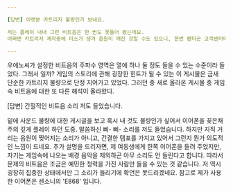 ```yaml
--- 

[답변] 아랫분 카트리지 불량인가 보네요. 

저는 플레이 내내 그런 비트음은 한 번도 못들어 봤는데요. 
어쩌면 카트리지 제작중에 미스가 생겨 음원이 깨진 것일 수도 있으니, 한번 펜타곤 고객센터에 문의하여 카트리지를 교환 받으시는 게 좋을 듯합니다. 

--- 
```


우에노씨가 설정한 비트음의 주파수 영역은 열에 하나 둘 정도 들을 수 있는 수준이라 들었다. 그래서 일까? 게임의 스토리에 관해 굉장한 힌트가 될 수 있는 이 게시물은 금새 단순한 카트리지 불량으로 단정 지어가고 있었다. 
그러던 중 새로 올라온 게시물 중 게임 속 비트음에 대한 또 다른 해석이 올라왔다. 

[답변] 간헐적인 비트음 소리 저도 들었습니다. 

밑에 사운드 불량에 대한 게시글을 보고 혹시 내 것도 불량인가 싶어서 이어폰을 꽂은채 주의 깊게 플레이 하던 도중. 말씀하신 삐- 삐- 소리를 저도 들었습니다. 
하지만 지직 거리는 음원이 찢어지는 소리가 아니고, 간결한 템포를 가지고 있어서 그런지 뭔가 의도적인 느낌이 드네요. 
추가 설명을 드리자면, 제 여동생에게 한쪽 이어폰을 들려 주었지만, 자기는 게임속에 나오는 배경 음악을 제외하곤 아무 소리도 안 들린다고 합니다. 
따라서 문제의 비트음은 조금은 예민한 청력을 가진 사람만 들을 수 있는 것 같습니다. 
저 역시 굉장히 집중한 상태에서만 그 소리가 들리기에 확언은 못드리겠네요. 
참고로 제가 사용한 이어폰은 센소니의 'E868' 입니다. 
